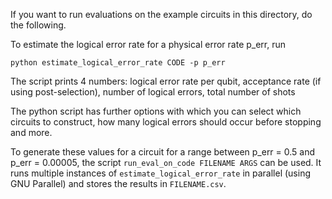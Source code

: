 If you want to run evaluations on the example circuits in this directory, do the following.

To estimate the logical error rate for a physical error rate p_err, run

`python estimate_logical_error_rate CODE -p p_err`

The script prints 4 numbers: logical error rate per qubit, acceptance rate (if using post-selection), number of logical errors, total number of shots

The python script has further options with which you can select which circuits to construct, how many logical errors should occur before stopping and more.

To generate these values for a circuit for a range between p_err = 0.5 and p_err = 0.00005, the script `run_eval_on_code FILENAME ARGS` can be used. It runs multiple instances of `estimate_logical_error_rate` in parallel (using GNU Parallel) and stores the results in `FILENAME.csv`.
